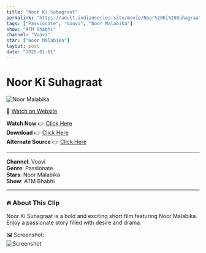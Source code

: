 ```yaml
---
title: "Noor Ki Suhagraat"
permalink: "https://adult.indianseries.site/movie/Noor%20Ki%20Suhagraat"
tags: ["Passionate", "Voovi", "Noor Malabika"]
show: "ATM Bhabhi"
channel: "Voovi"
star: ["Noor Malabika"]
layout: post
date: "2025-01-01"
---
```


# Noor Ki Suhagraat

![Noor Malabika](https://shorts.desisins.com/wp-content/uploads/2024/06/Noor-Ki-Suhagraat-DesiSins.com_.jpg)

🔗 [Watch on Website](https://adult.indianseries.site/movie/Noor%20Ki%20Suhagraat)

**Watch Now** 👉 [Click Here](https://adult.indianseries.site/movie/Noor%20Ki%20Suhagraat)  
**Download** 👉 [Click Here](https://adult.indianseries.site/movie/Noor%20Ki%20Suhagraat)  
**Alternate Source** 👉 [Click Here](https://adult.indianseries.site/movie/Noor%20Ki%20Suhagraat)

---

**Channel**: Voovi  
**Genre**: Passionate  
**Stars**: Noor Malabika  
**Show**: ATM Bhabhi

---

### 🔥 About This Clip

Noor Ki Suhagraat is a bold and exciting short film featuring Noor Malabika. Enjoy a passionate story filled with desire and drama.
 
🖼️ Screenshot:  
![Screenshot](https://shorts.desisins.com/wp-content/uploads/2024/06/Noor-Ki-Suhagraat-DesiSins.com_.jpg)
